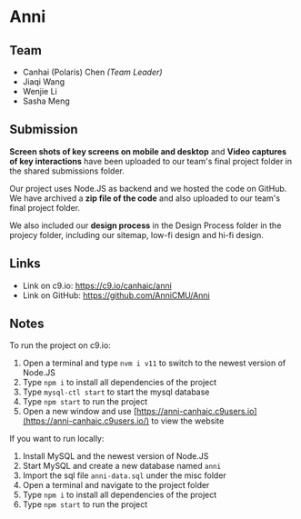 # Anni

## Team

- Canhai (Polaris) Chen *(Team Leader)*
- Jiaqi Wang
- Wenjie Li
- Sasha Meng

## Submission

**Screen shots of key screens on mobile and desktop** and **Video captures of key interactions** have been uploaded to our team's final project folder in the shared submissions folder.

Our project uses Node.JS as backend and we hosted the code on GitHub. We have archived a **zip file of the code** and also uploaded to our team's final project folder.

We also included our **design process** in the Design Process folder in the projecy folder, including our sitemap, low-fi design and hi-fi design.

## Links

- Link on c9.io: <https://c9.io/canhaic/anni>
- Link on GitHub: <https://github.com/AnniCMU/Anni>

## Notes

To run the project on c9.io:

1. Open a terminal and type `nvm i v11` to switch to the newest version of Node.JS
2. Type `npm i` to install all dependencies of the project
3. Type `mysql-ctl start` to start the mysql database
4. Type `npm start` to run the project
5. Open a new window and use [https://anni-canhaic.c9users.io](https://anni-canhaic.c9users.io/) to view the website

If you want to run locally:

1. Install MySQL and the newest version of Node.JS
2. Start MySQL and create a new database named `anni`
3. Import the sql file `anni-data.sql` under the misc folder
4. Open a terminal and navigate to the project folder
5. Type `npm i` to install all dependencies of the project
6. Type `npm start` to run the project

